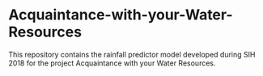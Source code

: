 # Acquaintance-with-your-Water-Resources
This  repository contains the rainfall predictor model developed during SIH 2018 for the project Acquaintance with your Water Resources.
